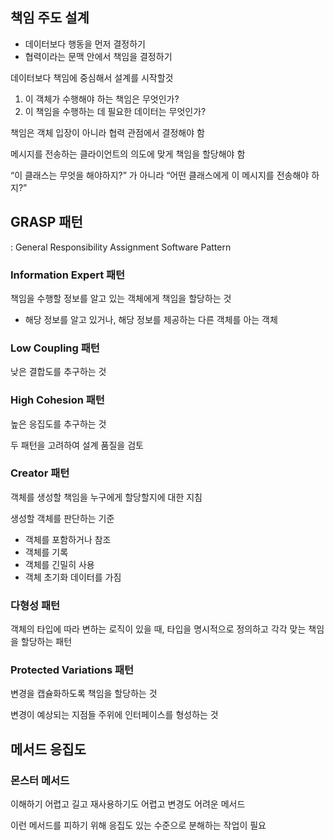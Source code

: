 ## 책임 주도 설계

- 데이터보다 행동을 먼저 결정하기
- 협력이라는 문맥 안에서 책임을 결정하기

데이터보다 책임에 중심해서 설계를 시작할것

1. 이 객체가 수행해야 하는 책임은 무엇인가?
2. 이 책임을 수행하는 데 필요한 데이터는 무엇인가?

책임은 객체 입장이 아니라 협력 관점에서 결정해야 함

메시지를 전송하는 클라이언트의 의도에 맞게 책임을 할당해야 함

“이 클래스는 무엇을 해야하지?” 가 아니라 “어떤 클래스에게 이 메시지를 전송해야 하지?”

## GRASP 패턴

: General Responsibility Assignment Software Pattern

### Information Expert 패턴

책임을 수행할 정보를 알고 있는 객체에게 책임을 할당하는 것

- 해당 정보를 알고 있거나, 해당 정보를 제공하는 다른 객체를 아는 객체

### Low Coupling 패턴

낮은 결합도를 추구하는 것

### High Cohesion 패턴

높은 응집도를 추구하는 것

두 패턴을 고려하여 설계 품질을 검토

### Creator 패턴

객체를 생성할 책임을 누구에게 할당할지에 대한 지침

생성할 객체를 판단하는 기준

- 객체를 포함하거나 참조
- 객체를 기록
- 객체를 긴밀히 사용
- 객체 초기화 데이터를 가짐

### 다형성 패턴

객체의 타입에 따라 변하는 로직이 있을 때, 타입을 명시적으로 정의하고 각각 맞는 책임을 할당하는 패턴

### Protected Variations 패턴

변경을 캡슐화하도록 책임을 할당하는 것

변경이 예상되는 지점들 주위에 인터페이스를 형성하는 것

## 메서드 응집도

### 몬스터 메서드

이해하기 어렵고 길고 재사용하기도 어렵고 변경도 어려운 메서드

이런 메서드를 피하기 위해 응집도 있는 수준으로 분해하는 작업이 필요